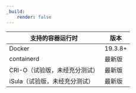 ```yaml
---
_build:
    render: false
---
```


| 支持的容器运行时                   | 版本    |
| ---------------------------------- | ------- |
| Docker                             | 19.3.8+ |
| containerd | 最新版  |
| CRI-O（试验版，未经充分测试）      | 最新版  |
| iSula（试验版，未经充分测试）      | 最新版  |
